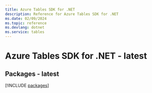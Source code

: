 ```yaml
---
title: Azure Tables SDK for .NET
description: Reference for Azure Tables SDK for .NET
ms.date: 02/09/2024
ms.topic: reference
ms.devlang: dotnet
ms.service: tables
---
```

# Azure Tables SDK for .NET - latest
## Packages - latest
[!INCLUDE [packages](tables-index.md)]